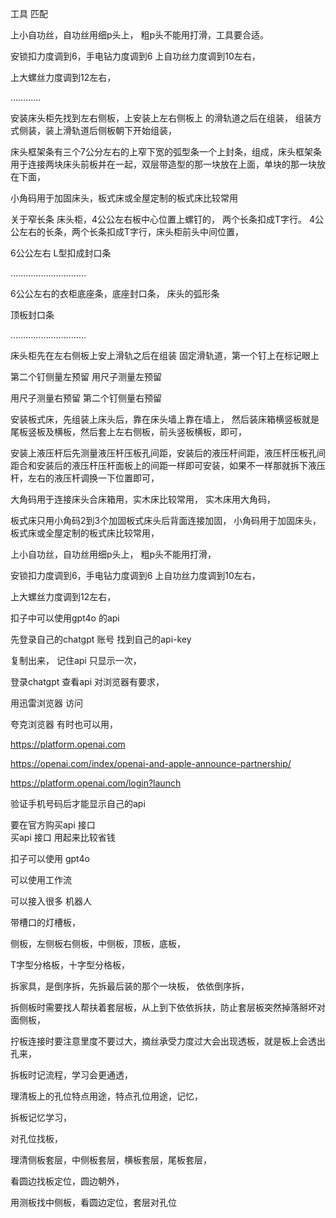 工具   匹配    


上小自功丝，自功丝用细p头上，
粗p头不能用打滑，工具要合适。

安锁扣力度调到6，手电钻力度调到6
上自功丝力度调到10左右，

上大螺丝力度调到12左右，

…………

安装床头柜先找到左右侧板，上安装上左右侧板上
的滑轨道之后在组装， 组装方式侧装，装上滑轨道后侧板朝下开始组装，

床头框架条有三个7公分左右的上窄下宽的弧型条一个上封条，组成，床头框架条用于连接两块床头前板并在一起，双层带造型的那一块放在上面，单块的那一块放在下面，

小角码用于加固床头，板式床或全屋定制的板式床比较常用


关于窄长条
床头柜，4公公左右板中心位置上螺钉的，
两个长条扣成T字行。
4公公左右的长条，两个长条扣成T字行，床头柜前头中间位置，

  6公公左右    L型扣成封口条

…………………………

6公公左右的衣柜底座条，底座封口条，
床头的弧形条

顶板封口条

…………………………

床头柜先在左右侧板上安上滑轨之后在组装
固定滑轨道，第一个钉上在标记眼上

第二个钉侧量左预留
用尺子测量左预留

用尺子测量右预留
第二个钉侧量右预留


安装板式床，先组装上床头后，靠在床头墙上靠在墙上，  然后装床箱横竖板就是尾板竖板及横板，然后套上左右侧板，前头竖板横板，即可，

安装上液压杆后先测量液压杆压板孔间距，安装后的液压杆间距，液压杆压板孔间距合和安装后的液压杆压杆面板上的间距一样即可安装，如果不一样那就拆下液压杆，左右的液压杆调换一下位置即可，

大角码用于连接床头合床箱用，实木床比较常用，
实木床用大角码，

板式床只用小角码2到3个加固板式床头后背面连接加固，
小角码用于加固床头，板式床或全屋定制的板式床比较常用，




上小自功丝，自功丝用细p头上，
粗p头不能用打滑，

安锁扣力度调到6，手电钻力度调到6
上自功丝力度调到10左右，

上大螺丝力度调到12左右，

扣子中可以使用gpt4o   的api

先登录自己的chatgpt  账号    找到自己的api-key

复制出来，   记住api   只显示一次，


登录chatgpt   查看api  对浏览器有要求，

用迅雷浏览器  访问



夸克浏览器  有时也可以用，



https://platform.openai.com

https://openai.com/index/openai-and-apple-announce-partnership/

https://platform.openai.com/login?launch


验证手机号码后才能显示自己的api

要在官方购买api   接口   
买api    接口    用起来比较省钱

扣子可以使用  gpt4o   

可以使用工作流    

可以接入很多  机器人  

带槽口的灯槽板，

侧板，左侧板右侧板，中侧板，顶板，底板，

T字型分格板，十字型分格板，


拆家具，是倒序拆，先拆最后装的那个一块板，
依依倒序拆，

拆侧板时需要找人帮扶着套层板，从上到下依依拆扶，防止套层板突然掉落掰坏对面侧板，

拧板连接时要注意里度不要过大，摘丝承受力度过大会出现透板，就是板上会透出孔来，



拆板时记流程，学习会更通透，

理清板上的孔位特点用途，特点孔位用途，记忆，

拆板记忆学习，


对孔位找板，

理清侧板套层，中侧板套层，横板套层，尾板套层，


看圆边找板定位，圆边朝外，



用测板找中侧板，看圆边定位，套层对孔位







